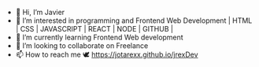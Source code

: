 - 👋 Hi, I’m Javier
- 👀 I’m interested in programming and Frontend Web Development | HTML | CSS | JAVASCRIPT | REACT |  NODE | GITHUB | 
- 🌱 I’m currently learning Frontend Web development
- 💞️ I’m looking to collaborate on Freelance
- 📫 How to reach me 🕊️ https://jotarexx.github.io/jrexDev

<!---
jotarexx/jotarexx is a ✨ special ✨ repository because its `README.md` (this file) appears on your GitHub profile.
You can click the Preview link to take a look at your changes.
--->
